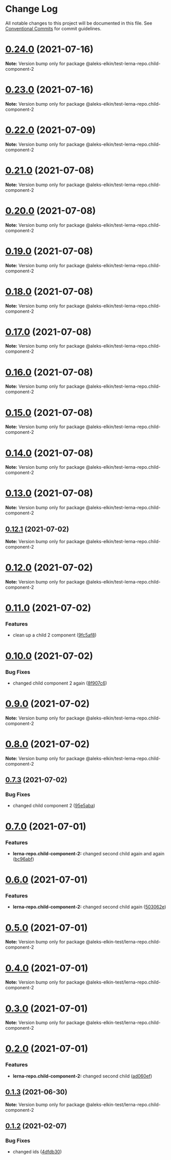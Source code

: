 # Change Log

All notable changes to this project will be documented in this file.
See [Conventional Commits](https://conventionalcommits.org) for commit guidelines.

# [0.24.0](https://github.com/aleks-elkin/lerna-github-actions/compare/v0.21.0...v0.24.0) (2021-07-16)

**Note:** Version bump only for package @aleks-elkin/test-lerna-repo.child-component-2





# [0.23.0](https://github.com/aleks-elkin/lerna-github-actions/compare/v0.21.0...v0.23.0) (2021-07-16)

**Note:** Version bump only for package @aleks-elkin/test-lerna-repo.child-component-2





# [0.22.0](https://github.com/aleks-elkin/lerna-github-actions/compare/v0.21.0...v0.22.0) (2021-07-09)

**Note:** Version bump only for package @aleks-elkin/test-lerna-repo.child-component-2





# [0.21.0](https://github.com/aleks-elkin/lerna-github-actions/compare/v0.20.0...v0.21.0) (2021-07-08)

**Note:** Version bump only for package @aleks-elkin/test-lerna-repo.child-component-2





# [0.20.0](https://github.com/aleks-elkin/lerna-github-actions/compare/v0.19.0...v0.20.0) (2021-07-08)

**Note:** Version bump only for package @aleks-elkin/test-lerna-repo.child-component-2





# [0.19.0](https://github.com/aleks-elkin/lerna-github-actions/compare/v0.18.0...v0.19.0) (2021-07-08)

**Note:** Version bump only for package @aleks-elkin/test-lerna-repo.child-component-2





# [0.18.0](https://github.com/aleks-elkin/lerna-github-actions/compare/v0.17.0...v0.18.0) (2021-07-08)

**Note:** Version bump only for package @aleks-elkin/test-lerna-repo.child-component-2





# [0.17.0](https://github.com/aleks-elkin/lerna-github-actions/compare/v0.16.0...v0.17.0) (2021-07-08)

**Note:** Version bump only for package @aleks-elkin/test-lerna-repo.child-component-2





# [0.16.0](https://github.com/aleks-elkin/lerna-github-actions/compare/v0.15.0...v0.16.0) (2021-07-08)

**Note:** Version bump only for package @aleks-elkin/test-lerna-repo.child-component-2





# [0.15.0](https://github.com/aleks-elkin/lerna-github-actions/compare/v0.14.1...v0.15.0) (2021-07-08)

**Note:** Version bump only for package @aleks-elkin/test-lerna-repo.child-component-2





# [0.14.0](https://github.com/aleks-elkin/lerna-github-actions/compare/v0.13.1...v0.14.0) (2021-07-08)

**Note:** Version bump only for package @aleks-elkin/test-lerna-repo.child-component-2





# [0.13.0](https://github.com/aleks-elkin/lerna-github-actions/compare/v0.12.1...v0.13.0) (2021-07-08)

**Note:** Version bump only for package @aleks-elkin/test-lerna-repo.child-component-2





## [0.12.1](https://github.com/aleks-elkin/lerna-github-actions/compare/v0.12.0...v0.12.1) (2021-07-02)

**Note:** Version bump only for package @aleks-elkin/test-lerna-repo.child-component-2





# [0.12.0](https://github.com/aleks-elkin/lerna-github-actions/compare/v0.11.0...v0.12.0) (2021-07-02)

**Note:** Version bump only for package @aleks-elkin/test-lerna-repo.child-component-2





# [0.11.0](https://github.com/aleks-elkin/lerna-github-actions/compare/v0.10.0...v0.11.0) (2021-07-02)


### Features

* clean up a child 2 component ([9fc5af8](https://github.com/aleks-elkin/lerna-github-actions/commit/9fc5af89a33b87b84bda2752e2d57258a23edee3))





# [0.10.0](https://github.com/aleks-elkin/lerna-github-actions/compare/v0.9.0...v0.10.0) (2021-07-02)


### Bug Fixes

* changed child component 2 again ([8f907c6](https://github.com/aleks-elkin/lerna-github-actions/commit/8f907c660670a757a8636492697e80f1b06db8c3))





# [0.9.0](https://github.com/aleks-elkin/lerna-github-actions/compare/v0.8.1...v0.9.0) (2021-07-02)

**Note:** Version bump only for package @aleks-elkin/test-lerna-repo.child-component-2





# [0.8.0](https://github.com/aleks-elkin/lerna-github-actions/compare/v0.7.3...v0.8.0) (2021-07-02)

**Note:** Version bump only for package @aleks-elkin/test-lerna-repo.child-component-2





## [0.7.3](https://github.com/aleks-elkin/lerna-github-actions/compare/v0.7.2...v0.7.3) (2021-07-02)


### Bug Fixes

* changed child component 2 ([95e5aba](https://github.com/aleks-elkin/lerna-github-actions/commit/95e5aba1b9e2a26ffd8546eb9febf3ece0a430ae))





# [0.7.0](https://github.com/aleks-elkin/lerna-github-actions/compare/v0.6.0...v0.7.0) (2021-07-01)


### Features

* **lerna-repo.child-component-2:** changed second child again and again ([bc96abf](https://github.com/aleks-elkin/lerna-github-actions/commit/bc96abf70aa63922d90b86dbbe8a42b62b94c699))





# [0.6.0](https://github.com/aleks-elkin/lerna-github-actions/compare/v0.5.0...v0.6.0) (2021-07-01)


### Features

* **lerna-repo.child-component-2:** changed second child again ([503062e](https://github.com/aleks-elkin/lerna-github-actions/commit/503062e8711b6c671e39fb7a370aeb40c62422c3))





# [0.5.0](https://github.com/aleks-elkin/lerna-github-actions/compare/v0.4.0...v0.5.0) (2021-07-01)

**Note:** Version bump only for package @aleks-elkin-test/lerna-repo.child-component-2





# [0.4.0](https://github.com/aleks-elkin/lerna-github-actions/compare/v0.3.0...v0.4.0) (2021-07-01)

**Note:** Version bump only for package @aleks-elkin-test/lerna-repo.child-component-2





# [0.3.0](https://github.com/aleks-elkin/lerna-github-actions/compare/v0.2.0...v0.3.0) (2021-07-01)

**Note:** Version bump only for package @aleks-elkin-test/lerna-repo.child-component-2





# [0.2.0](https://github.com/aleks-elkin/lerna-github-actions/compare/v0.1.3...v0.2.0) (2021-07-01)


### Features

* **lerna-repo.child-component-2:** changed second child ([ad060ef](https://github.com/aleks-elkin/lerna-github-actions/commit/ad060efa8f7f05d0f21b9eb17dc4a7bb9425448d))





## [0.1.3](https://github.com/aleks-elkin/lerna-github-actions/compare/v0.1.2...v0.1.3) (2021-06-30)

**Note:** Version bump only for package @aleks-elkin-test/lerna-repo.child-component-2





## [0.1.2](https://github.com/aleks-elkin/lerna-github-actions/compare/v0.1.1...v0.1.2) (2021-02-07)


### Bug Fixes

* changed ids ([4dfdb30](https://github.com/aleks-elkin/lerna-github-actions/commit/4dfdb3052f540e3821902f833978d7ccc57712bc))

